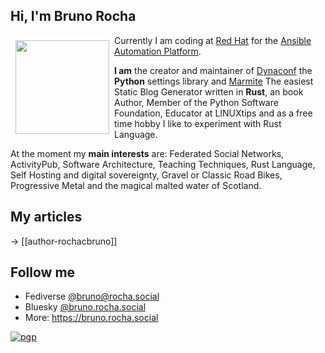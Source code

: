 ## Hi, I'm Bruno Rocha

<img src="https://github.com/rochacbruno.png" style="width: 150px;margin: 8px;" align="left">

Currently I am coding at [Red Hat](https://redhat.com) for the [Ansible Automation Platform](https://ansible.com).

**I am** the creator and maintainer of [Dynaconf](https://dynaconf.com) the **Python** settings library and [Marmite](https://rochacbruno.github.io/marmite) The easiest Static Blog Generator written in **Rust**, 
an book Author, Member of the Python Software Foundation, Educator at LINUXtips and as a free time hobby I like to experiment with Rust Language.

At the moment my **main interests** are: Federated Social Networks, ActivityPub, Software Architecture, Teaching Techniques, Rust Language, Self Hosting and digital sovereignty, Gravel or Classic Road Bikes, Progressive Metal and the magical malted water of Scotland.

## My articles

&rarr; [[author-rochacbruno]]

## Follow me 

- Fediverse [@bruno@rocha.social](https://go.rocha.social/@bruno)
- Bluesky [@bruno.rocha.social](https://bsky.app/profile/bruno.rocha.social)
- More: <https://bruno.rocha.social>


[![pgp](https://img.shields.io/badge/pgp-E24F121A3F9DAC02E7FB1885AB110BDC10ED0A39-313131?style=flat&labelColor=545454&color=313131)](https://keyoxide.org/E24F121A3F9DAC02E7FB1885AB110BDC10ED0A39)
